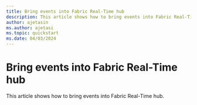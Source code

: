 ```yaml
---
title: Bring events into Fabric Real-Time hub
description: This article shows how to bring events into Fabric Real-Time hub. 
author: ajetasin
ms.author: ajetasi
ms.topic: quickstart
ms.date: 04/03/2024
---
```


# Bring events into Fabric Real-Time hub
This article shows how to bring events into Fabric Real-Time hub. 
